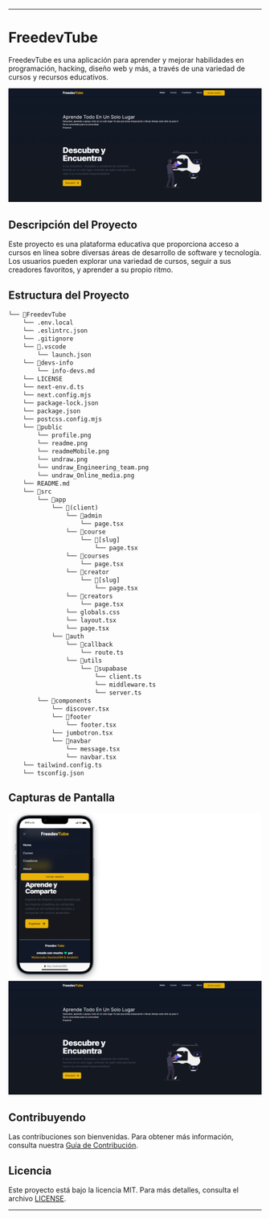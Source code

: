 
---

# FreedevTube

FreedevTube es una aplicación para aprender y mejorar habilidades en programación, hacking, diseño web y más, a través de una variedad de cursos y recursos educativos.

![Captura de pantalla de FreedevTube](/public/readme.png)

## Descripción del Proyecto

Este proyecto es una plataforma educativa que proporciona acceso a cursos en línea sobre diversas áreas de desarrollo de software y tecnología. Los usuarios pueden explorar una variedad de cursos, seguir a sus creadores favoritos, y aprender a su propio ritmo.

## Estructura del Proyecto

```
└── 📁FreedevTube
    └── .env.local
    └── .eslintrc.json
    └── .gitignore
    └── 📁.vscode
        └── launch.json
    └── 📁devs-info
        └── info-devs.md
    └── LICENSE
    └── next-env.d.ts
    └── next.config.mjs
    └── package-lock.json
    └── package.json
    └── postcss.config.mjs
    └── 📁public
        └── profile.png
        └── readme.png
        └── readmeMobile.png
        └── undraw.png
        └── undraw_Engineering_team.png
        └── undraw_Online_media.png
    └── README.md
    └── 📁src
        └── 📁app
            └── 📁(client)
                └── 📁admin
                    └── page.tsx
                └── 📁course
                    └── 📁[slug]
                        └── page.tsx
                └── 📁courses
                    └── page.tsx
                └── 📁creator
                    └── 📁[slug]
                        └── page.tsx
                └── 📁creators
                    └── page.tsx
                └── globals.css
                └── layout.tsx
                └── page.tsx
            └── 📁auth
                └── 📁callback
                    └── route.ts
                └── 📁utils
                    └── 📁supabase
                        └── client.ts
                        └── middleware.ts
                        └── server.ts
        └── 📁components
            └── discover.tsx
            └── 📁footer
                └── footer.tsx
            └── jumbotron.tsx
            └── 📁navbar
                └── message.tsx
                └── navbar.tsx
    └── tailwind.config.ts
    └── tsconfig.json
```

## Capturas de Pantalla

![Captura de pantalla de FreedevTube Mobile](/public/readmeMobile.png)
![Captura de pantalla de FreedevTube - Perfil de usuario](/public/readme.png)

## Contribuyendo

Las contribuciones son bienvenidas. Para obtener más información, consulta nuestra [Guía de Contribución](CONTRIBUTING.md).

## Licencia

Este proyecto está bajo la licencia MIT. Para más detalles, consulta el archivo [LICENSE](LICENSE).

---
